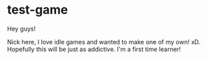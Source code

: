 # test-game

Hey guys!

Nick here, I love idle games and wanted to make one of my own! xD.
Hopefully this will be just as addictive. I'm a first time learner!
